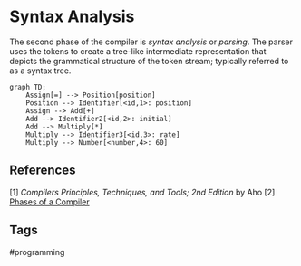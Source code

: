 # Syntax Analysis

The second phase of the compiler is *syntax analysis* or *parsing*. The parser uses the tokens to create a tree-like intermediate representation that depicts the grammatical structure of the token stream; typically referred to as a syntax tree.

```mermaid
graph TD;
    Assign[=] --> Position[position]
    Position --> Identifier[<id,1>: position]
    Assign --> Add[+]
    Add --> Identifier2[<id,2>: initial]
    Add --> Multiply[*]
    Multiply --> Identifier3[<id,3>: rate]
    Multiply --> Number[<number,4>: 60]
```

## References
[1] *Compilers Principles, Techniques, and Tools; 2nd Edition* by Aho
[2] [Phases of a Compiler](../202402060533)

## Tags
#programming
